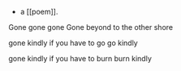 - a [[poem]].

Gone gone gone
Gone beyond
to the other shore

gone kindly
if you have to go
go kindly

gone kindly
if you have to burn
burn kindly
